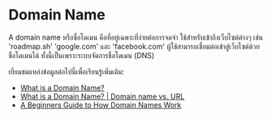 # Domain Name

A domain name หรือชื่อโดเมน คือที่อยู่เฉพาะที่ง่ายต่อการจดจำ ใช้สำหรับเข้าถึงเว็บไซต์ต่างๆ เช่น 'roadmap.sh' 'google.com' และ 'facebook.com' ผู้ใช้สามารถเชื่อมต่อเข้าสู่เว็บไซต์ด้วยชื่อโดเมนได้ ทั้งนี้เป็นเพราะระบบจัดการชื่อโดเมน (DNS)

เยี่ยมชมแหล่งข้อมูลต่อไปนี้เพื่อเรียนรู้เพิ่มเติม:

- [What is a Domain Name?](https://developer.mozilla.org/en-US/docs/Learn/Common_questions/What_is_a_domain_name)
- [What is a Domain Name? | Domain name vs. URL](https://www.cloudflare.com/en-gb/learning/dns/glossary/what-is-a-domain-name/)
- [A Beginners Guide to How Domain Names Work](https://www.youtube.com/watch?v=Y4cRx19nhJk)
